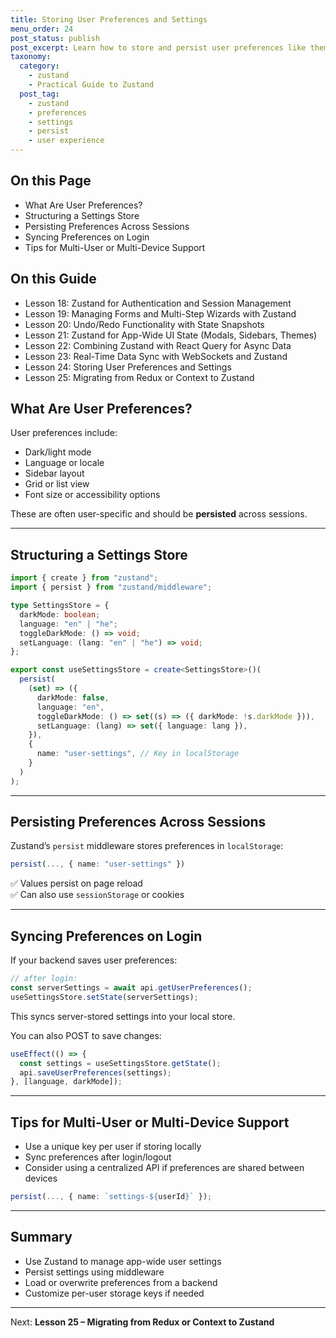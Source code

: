 ```yaml
---
title: Storing User Preferences and Settings
menu_order: 24
post_status: publish
post_excerpt: Learn how to store and persist user preferences like theme, language, and layout using Zustand.
taxonomy:
  category:
    - zustand
    - Practical Guide to Zustand
  post_tag:
    - zustand
    - preferences
    - settings
    - persist
    - user experience
---
```


<div class="toc" markdown="1">

<div class="otp" markdown="1">

## On this Page

- What Are User Preferences?
- Structuring a Settings Store
- Persisting Preferences Across Sessions
- Syncing Preferences on Login
- Tips for Multi-User or Multi-Device Support

</div>

<div class="otg" markdown="1">

## On this Guide

- Lesson 18: Zustand for Authentication and Session Management
- Lesson 19: Managing Forms and Multi-Step Wizards with Zustand
- Lesson 20: Undo/Redo Functionality with State Snapshots
- Lesson 21: Zustand for App-Wide UI State (Modals, Sidebars, Themes)
- Lesson 22: Combining Zustand with React Query for Async Data
- Lesson 23: Real-Time Data Sync with WebSockets and Zustand
- Lesson 24: Storing User Preferences and Settings
- Lesson 25: Migrating from Redux or Context to Zustand

</div>

</div>

<div class="guru-main" markdown="1">

## What Are User Preferences?

User preferences include:

- Dark/light mode
- Language or locale
- Sidebar layout
- Grid or list view
- Font size or accessibility options

These are often user-specific and should be **persisted** across sessions.

---

## Structuring a Settings Store

```ts
import { create } from "zustand";
import { persist } from "zustand/middleware";

type SettingsStore = {
  darkMode: boolean;
  language: "en" | "he";
  toggleDarkMode: () => void;
  setLanguage: (lang: "en" | "he") => void;
};

export const useSettingsStore = create<SettingsStore>()(
  persist(
    (set) => ({
      darkMode: false,
      language: "en",
      toggleDarkMode: () => set((s) => ({ darkMode: !s.darkMode })),
      setLanguage: (lang) => set({ language: lang }),
    }),
    {
      name: "user-settings", // Key in localStorage
    }
  )
);
```

---

## Persisting Preferences Across Sessions

Zustand’s `persist` middleware stores preferences in `localStorage`:

```ts
persist(..., { name: "user-settings" })
```

✅ Values persist on page reload  
✅ Can also use `sessionStorage` or cookies

---

## Syncing Preferences on Login

If your backend saves user preferences:

```ts
// after login:
const serverSettings = await api.getUserPreferences();
useSettingsStore.setState(serverSettings);
```

This syncs server-stored settings into your local store.

You can also POST to save changes:

```ts
useEffect(() => {
  const settings = useSettingsStore.getState();
  api.saveUserPreferences(settings);
}, [language, darkMode]);
```

---

## Tips for Multi-User or Multi-Device Support

- Use a unique key per user if storing locally
- Sync preferences after login/logout
- Consider using a centralized API if preferences are shared between devices

```ts
persist(..., { name: `settings-${userId}` });
```

---

## Summary

- Use Zustand to manage app-wide user settings
- Persist settings using middleware
- Load or overwrite preferences from a backend
- Customize per-user storage keys if needed

---

Next: **Lesson 25 – Migrating from Redux or Context to Zustand**

</div>
